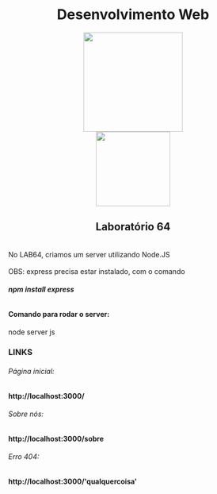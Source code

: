 <div align="center">
 <h1>Desenvolvimento Web</h1>
</div>

<div align="center">
    <img src="https://cdn.jsdelivr.net/gh/devicons/devicon@latest/icons/nodejs/nodejs-original-wordmark.svg" width="200" height="200" />
</div>
<div align="center">
    <img src="https://cdn.jsdelivr.net/gh/devicons/devicon@latest/icons/javascript/javascript-original.svg" width="150" height="150" />
</div>

<div align="center">
  <h2>Laboratório 64</h2> 
</div>

<br>
No LAB64, criamos um server utilizando Node.JS
<br>
<BR>
OBS: express precisa estar instalado, com o comando 
<h6><strong>npm install express</strong></h6>

<h4>Comando para rodar o server:</h4>
node server js 

<h3>LINKS</h3> 
<h6>Página inicial:</h6>
<strong>http://localhost:3000/</strong>
<br>
<h6>Sobre nós:</h6>
<strong>http://localhost:3000/sobre</strong>
<br>
<h6>Erro 404:</h6>
<strong>http://localhost:3000/'qualquercoisa'</strong>
